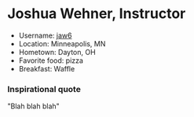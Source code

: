 # Joshua Wehner, Instructor

* Username: [jaw6](https://github.com/jaw6)
* Location: Minneapolis, MN
* Hometown: Dayton, OH
* Favorite food: pizza
* Breakfast: Waffle

### Inspirational quote

"Blah blah blah"
